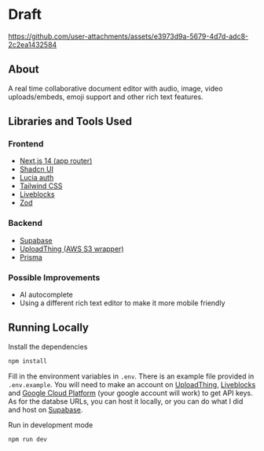 # Draft

https://github.com/user-attachments/assets/e3973d9a-5679-4d7d-adc8-2c2ea1432584

## About

A real time collaborative document editor with audio, image, video uploads/embeds, emoji support and other rich text features.

## Libraries and Tools Used

### Frontend

- [Next.js 14 (app router)](https://nextjs.org/)
- [Shadcn UI](https://ui.shadcn.com/)
- [Lucia auth](https://lucia-auth.com/)
- [Tailwind CSS](https://tailwindcss.com/)
- [Liveblocks](https://liveblocks.io/)
- [Zod](https://zod.dev/)

### Backend

- [Supabase](https://supabase.com/)
- [UploadThing (AWS S3 wrapper)](https://uploadthing.com/)
- [Prisma](https://www.prisma.io/)

### Possible Improvements

- AI autocomplete
- Using a different rich text editor to make it more mobile friendly

## Running Locally

Install the dependencies

```bash
npm install
```

Fill in the environment variables in `.env`. There is an example file provided in `.env.example`. You will need to make an account on [UploadThing](https://uploadthing.com/), [Liveblocks](https://liveblocks.io/) and [Google Cloud Platform](https://cloud.google.com/) (your google account will work) to get API keys. As for the databse URLs, you can host it locally, or you can do what I did and host on [Supabase](https://supabase.com/).

Run in development mode

```bash
npm run dev
```
